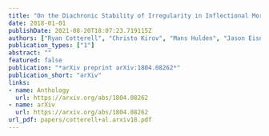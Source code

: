 ```yaml
---
title: "On the Diachronic Stability of Irregularity in Inflectional Morphology"
date: 2018-01-01
publishDate: 2021-08-20T18:07:23.719115Z
authors: ["Ryan Cotterell", "Christo Kirov", "Mans Hulden", "Jason Eisner"]
publication_types: ["1"]
abstract: ""
featured: false
publication: "*arXiv preprint arXiv:1804.08262*"
publication_short: "arXiv"
links:
- name: Anthology
  url: https://arxiv.org/abs/1804.08262
- name: arXiv
  url: https://arxiv.org/abs/1804.08262
url_pdf: papers/cotterell+al.arxiv18.pdf
---
```


